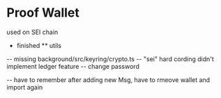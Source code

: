 # Proof Wallet

used on SEI chain

- finished 
** utils 


-- missing
background/src/keyring/crypto.ts -- "sei" hard cording
didn't implement ledger feature -- change password


-- have to remember
after adding new Msg, have to rmeove wallet and import again